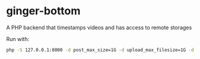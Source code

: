 # ginger-bottom
A PHP backend that timestamps videos and has access to remote storages

Run with:
```bash
php -S 127.0.0.1:8000 -d post_max_size=1G -d upload_max_filesize=1G -d memory_limit=1G
```